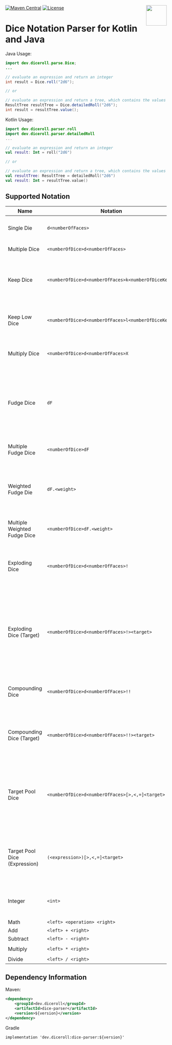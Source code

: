 [<img src="https://avatars0.githubusercontent.com/u/56687116?s=400&u=a1a754aad591efe43f8d00e768a87e67f6d3aead" align="right" height="64px"/>](https://github.com/diceroll-dev/dice-parser/)
[![Maven Central](https://img.shields.io/maven-central/v/dev.diceroll/dice-parser.svg)](https://search.maven.org/#search%7Cga%7C1%7Cg%3A%22dev.diceroll%22%20a%3A%22dice-parser%22)
[![License](https://img.shields.io/badge/License-Apache%202.0-blue.svg)](https://opensource.org/licenses/Apache-2.0)

# Dice Notation Parser for Kotlin and Java

Java Usage:

```java
import dev.diceroll.parse.Dice;
...

// evaluate an expression and return an integer 
int result = Dice.roll("2d6");

// or

// evaluate an expression and return a tree, which contains the values of the individual dice rolled 
ResultTree resultTree = Dice.detailedRoll("2d6");
int result = resultTree.value();
```

Kotlin Usage:
```kotlin
import dev.diceroll.parser.roll
import dev.diceroll.parser.detailedRoll
...

// evaluate an expression and return an integer 
val result: Int = roll("2d6")

// or

// evaluate an expression and return a tree, which contains the values of the individual dice rolled 
val resultTree: ResultTree = detailedRoll("2d6")
val result: Int = resultTree.value()
```

## Supported Notation

| Name                          | Notation                                            | Example     | Description                                                                                                      |
|-------------------------------|-----------------------------------------------------|-------------|------------------------------------------------------------------------------------------------------------------|
|                               |                                                     |             |                                                                                                                  |
| Single Die                    | `d<numberOfFaces>`                                  | `d6`        | roll one, six-sided die                                                                                          |
| Multiple Dice                 | `<numberOfDice>d<numberOfFaces>`                    | `3d20`      | roll three, twenty-sided dice                                                                                    |
| Keep Dice                     | `<numberOfDice>d<numberOfFaces>k<numberOfDiceKept>` | `3d6k2`     | keeps the the highest values out of three, six-sided dice                                                        |
| Keep Low Dice                 | `<numberOfDice>d<numberOfFaces>l<numberOfDiceKept>` | `3d6l2`     | keeps the the lowest values out of three, six-sided dice                                                         |
| Multiply Dice                 | `<numberOfDice>d<numberOfFaces>X`                   | `4d10X`     | multiplies the result of `4d10 * 4d10`                                                                           |
| Fudge Dice                    | `dF`                                                | `dF`        | roles a single "fudge" die (a six sided die, 1/3 chance of `-1`, 1/3 chance of `0`, and 1/3 chance of `1`)       |
| Multiple Fudge Dice           | `<numberOfDice>dF`                                  | `3dF`       | roles multiple fudge dice                                                                                        |
| Weighted Fudge Die            | `dF.<weight>`                                       | `dF.1`      | A weighted fudge die with 1/6 chance of a `1`, `2/3` chance of a `0` and 1/6 chance of a `-1`                    |
| Multiple Weighted Fudge Dice  | `<numberOfDice>dF.<weight>`                         | `2dF.1`     | multiple weighted fudge dice.                                                                                    |
| Exploding Dice                | `<numberOfDice>d<numberOfFaces>!`                   | `4d6!`      | any time the max value of a die is rolled, that die is re-rolled and added to the total                          |
| Exploding Dice (Target)       | `<numberOfDice>d<numberOfFaces>!><target>`          | `3d6!>5`    | Same as exploding dice, but re-roll on values greater than or equal to the target (note, less than works too)    |
| Compounding Dice              | `<numberOfDice>d<numberOfFaces>!!`                  | `3d6!!`     | similar to exploding dice, but ALL dice are re-rolled                                                            | 
| Compounding Dice (Target)     | `<numberOfDice>d<numberOfFaces>!!><target>`         | `3d6!!>5`   | similar as exploding dice (target), but all dice are re-rolled and added.                                        |
| Target Pool Dice              | `<numberOfDice>d<numberOfFaces>[>,<,=]<target>`     | `3d6=6`     | counts the number of dice that match the target (NOTE: greater & less than also match equals, i.e `>=` and `<=`) | 
| Target Pool Dice (Expression) | `(<expression>)[>,<,=]<target>`                     | `(2d6+)>5` | A target pool roll, but where the expression is evaluated to the target.                                         |
| Integer                       | `<int>`                                             | `42`        | typically used in math operations, i.e. `2d4+2`                                                                  |
| Math                          | `<left> <operation> <right>`                        |
| Add                           | `<left> + <right>`                                  | `2d6 + 2`   |                                                                                                                  |
| Subtract                      | `<left> - <right>`                                  | `2 - 1`     |                                                                                                                  |
| Multiply                      | `<left> * <right>`                                  | `1d4 * 2d6` |                                                                                                                  |
| Divide                        | `<left> / <right>`                                  | `4 / 2`     |                                                                                                                  |

## Dependency Information

Maven:
```xml
<dependency>
    <groupId>dev.diceroll</groupId>
    <artifactId>dice-parser</artifactId>
    <version>${version}</version>
</dependency>
```

Gradle
```
implementation 'dev.diceroll:dice-parser:${version}'
```